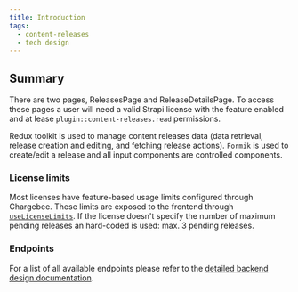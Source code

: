 ```yaml
---
title: Introduction
tags:
  - content-releases
  - tech design
---
```


## Summary

There are two pages, ReleasesPage and ReleaseDetailsPage. To access these pages a user will need a valid Strapi license with the feature enabled and at lease `plugin::content-releases.read` permissions.

Redux toolkit is used to manage content releases data (data retrieval, release creation and editing, and fetching release actions). `Formik` is used to create/edit a release and all input components are controlled components.

### License limits

Most licenses have feature-based usage limits configured through Chargebee. These limits are exposed to the frontend through [`useLicenseLimits`](/docs/core/admin/ee/hooks/use-license-limits).
If the license doesn't specify the number of maximum pending releases an hard-coded is used: max. 3 pending releases.

### Endpoints

For a list of all available endpoints please refer to the [detailed backend design documentation](/docs/core/content-releases/backend).
